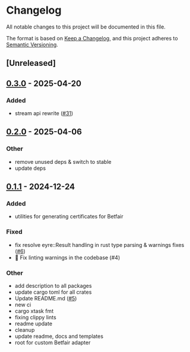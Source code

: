 # Changelog

All notable changes to this project will be documented in this file.

The format is based on [Keep a Changelog](https://keepachangelog.com/en/1.0.0/),
and this project adheres to [Semantic Versioning](https://semver.org/spec/v2.0.0.html).

## [Unreleased]

## [0.3.0](https://github.com/roberts-pumpurs/betfair-adapter-rs/compare/betfair-cert-gen-v0.2.1...betfair-cert-gen-v0.3.0) - 2025-04-20

### Added

- stream api rewrite ([#31](https://github.com/roberts-pumpurs/betfair-adapter-rs/pull/31))

## [0.2.0](https://github.com/roberts-pumpurs/betfair-adapter-rs/compare/betfair-cert-gen-v0.1.2...betfair-cert-gen-v0.2.0) - 2025-04-06

### Other

- remove unused deps & switch to stable
- update deps

## [0.1.1](https://github.com/roberts-pumpurs/betfair-adapter-rs/compare/betfair-cert-gen-v0.1.0...betfair-cert-gen-v0.1.1) - 2024-12-24

### Added

- utilities for generating certificates for Betfair

### Fixed

- fix resolve eyre::Result handling in rust type parsing & warnings fixes ([#6](https://github.com/roberts-pumpurs/betfair-adapter-rs/pull/6))
- :construction: Fix linting warnings in the codebase (#4)

### Other

- add description to all packages
- update cargo toml for all crates
- Update README.md ([#5](https://github.com/roberts-pumpurs/betfair-adapter-rs/pull/5))
- new ci
- cargo xtask fmt
- fixing clippy lints
- readme update
- cleanup
- update readme, docs and templates
- root for custom Betfair adapter
